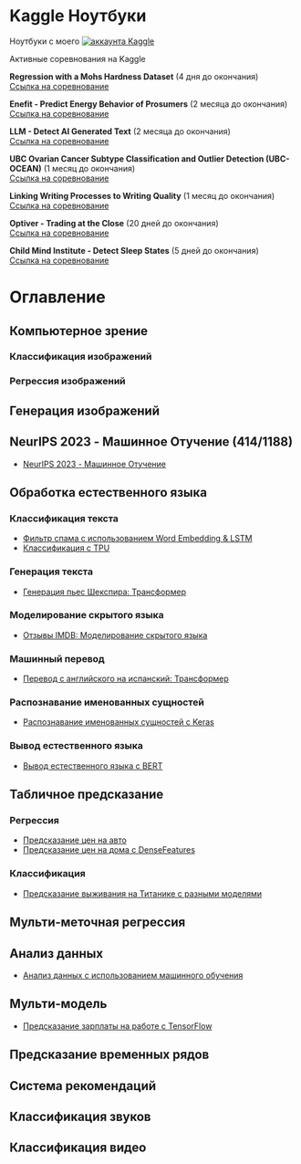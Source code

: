 
# Kaggle Ноутбуки
Ноутбуки с моего [![аккаунта Kaggle](https://kaggle.com/static/images/open-in-kaggle.svg)](https://www.kaggle.com/wasjaip)

Активные соревнования на Kaggle

**Regression with a Mohs Hardness Dataset** (4 дня до окончания)  
[Ссылка на соревнование](https://www.kaggle.com/competitions/playground-series-s3e25)

**Enefit - Predict Energy Behavior of Prosumers** (2 месяца до окончания)  
[Ссылка на соревнование](https://www.kaggle.com/competitions/predict-energy-behavior-of-prosumers)

**LLM - Detect AI Generated Text** (2 месяца до окончания)  
[Ссылка на соревнование](https://www.kaggle.com/competitions/llm-detect-ai-generated-text)

**UBC Ovarian Cancer Subtype Classification and Outlier Detection (UBC-OCEAN)** (1 месяц до окончания)  
[Ссылка на соревнование](https://www.kaggle.com/competitions/UBC-OCEAN)

**Linking Writing Processes to Writing Quality** (1 месяц до окончания)  
[Ссылка на соревнование](https://www.kaggle.com/competitions/linking-writing-processes-to-writing-quality)

**Optiver - Trading at the Close** (20 дней до окончания)  
[Ссылка на соревнование](https://www.kaggle.com/competitions/optiver-trading-at-the-close)

**Child Mind Institute - Detect Sleep States** (5 дней до окончания)  
[Ссылка на соревнование](https://www.kaggle.com/competitions/child-mind-institute-detect-sleep-states)



# Оглавление 
## Компьютерное зрение
### Классификация изображений  

### Регрессия изображений  

## Генерация изображений  

## NeurIPS 2023 - Машинное Отучение (414/1188)  
- [NeurIPS 2023 - Машинное Отучение](https://github.com/wasjaip/kaggle_notebooks-Public/blob/main/test-finetune-v1-005.ipynb)
  
## Обработка естественного языка
### Классификация текста  
- [Фильтр спама с использованием Word Embedding & LSTM](https://www.kaggle.com/lonnieqin/spam-filter-using-word-embedding-lstm)
- [Классификация с TPU](https://github.com/wasjaip/kaggle_notebooks-Public/blob/main/nlp-watson-v1-tpu.ipynb)
### Генерация текста  
- [Генерация пьес Шекспира: Трансформер](https://www.kaggle.com/lonnieqin/shakespeare-play-generation-transformer)
### Моделирование скрытого языка  
- [Отзывы IMDB: Моделирование скрытого языка](https://www.kaggle.com/lonnieqin/imdb-reviews-masked-language-modeling)
### Машинный перевод  
- [Перевод с английского на испанский: Трансформер](https://www.kaggle.com/lonnieqin/english-spanish-translation-transformer)
### Распознавание именованных сущностей  
- [Распознавание именованных сущностей с Keras](https://www.kaggle.com/lonnieqin/name-entity-recognition-with-keras)
### Вывод естественного языка  
- [Вывод естественного языка с BERT](https://www.kaggle.com/code/lonnieqin/natural-language-inference-with-bert)
## Табличное предсказание
### Регрессия  
- [Предсказание цен на авто](https://github.com/wasjaip/kaggle_notebooks-Public/blob/main/auto-yandex-mast-v1.ipynb)
- [Предсказание цен на дома с DenseFeatures](https://www.kaggle.com/lonnieqin/house-price-predictor-with-densefeatures)
### Классификация  
- [Предсказание выживания на Титанике с разными моделями](https://www.kaggle.com/lonnieqin/titanic-prediction-with-different-models)
## Мульти-меточная регрессия  

## Анализ данных  
* [Анализ данных с использованием машинного обучения](https://www.kaggle.com/lonnieqin/data-analysis-with-machine-learners?scriptVersionId=77337248)
## Мульти-модель  
- [Предсказание зарплаты на работе с TensorFlow](https://www.kaggle.com/lonnieqin/job-salary-prediction-with-tensorflow)
## Предсказание временных рядов  

## Система рекомендаций  

## Классификация звуков  

## Классификация видео  







